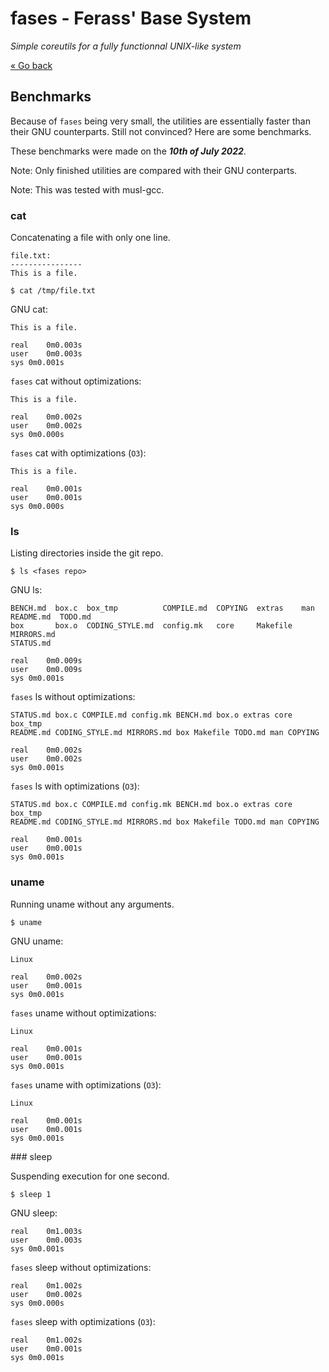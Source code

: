 # fases - Ferass' Base System

*Simple coreutils for a fully functionnal UNIX-like system*

[« Go back](/README.md)

## Benchmarks

Because of `fases` being very small, the utilities are essentially faster 
than their GNU counterparts. Still not convinced? Here are some benchmarks.

These benchmarks were made on the ***10th of July 2022***.

Note: Only finished utilities are compared with their GNU conterparts.

Note: This was tested with musl-gcc.

### cat

Concatenating a file with only one line.

```
file.txt:
----------------
This is a file.
```

```
$ cat /tmp/file.txt
```

GNU cat:

```
This is a file.

real    0m0.003s
user    0m0.003s
sys 0m0.001s
```

`fases` cat without optimizations:

```
This is a file.

real    0m0.002s
user    0m0.002s
sys 0m0.000s
```

`fases` cat with optimizations (`O3`):

```
This is a file.

real    0m0.001s
user    0m0.001s
sys 0m0.000s
```

### ls

Listing directories inside the git repo.

```
$ ls <fases repo>
```


GNU ls:

```
BENCH.md  box.c  box_tmp          COMPILE.md  COPYING  extras    man         
README.md  TODO.md
box       box.o  CODING_STYLE.md  config.mk   core     Makefile  MIRRORS.md  
STATUS.md

real    0m0.009s
user    0m0.009s
sys 0m0.001s
```

`fases` ls without optimizations:

```
STATUS.md box.c COMPILE.md config.mk BENCH.md box.o extras core box_tmp 
README.md CODING_STYLE.md MIRRORS.md box Makefile TODO.md man COPYING

real    0m0.002s
user    0m0.002s
sys 0m0.001s
```

`fases` ls with optimizations (`O3`):

```
STATUS.md box.c COMPILE.md config.mk BENCH.md box.o extras core box_tmp 
README.md CODING_STYLE.md MIRRORS.md box Makefile TODO.md man COPYING

real    0m0.001s
user    0m0.001s
sys 0m0.001s
```

### uname

Running uname without any arguments.

```
$ uname
```

GNU uname:

```
Linux

real    0m0.002s
user    0m0.001s
sys 0m0.001s
```

`fases` uname without optimizations:

```
Linux

real    0m0.001s
user    0m0.001s
sys 0m0.001s
```

`fases` uname with optimizations (`O3`):

```
Linux

real    0m0.001s
user    0m0.001s
sys 0m0.001s
```

### sleep

Suspending execution for one second.

```
$ sleep 1
```

GNU sleep:

```
real    0m1.003s
user    0m0.003s
sys 0m0.001s
```

`fases` sleep without optimizations:

```
real    0m1.002s
user    0m0.002s
sys 0m0.000s
```

`fases` sleep with optimizations (`O3`):

```
real    0m1.002s
user    0m0.001s
sys 0m0.001s
```
